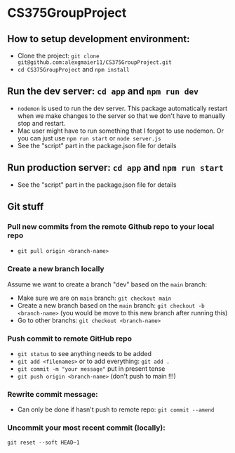 # CS375GroupProject

## How to setup development environment:
 - Clone the project: `git clone git@github.com:alexgmaier11/CS375GroupProject.git`
 - `cd CS375GroupProject` and `npm install`

 ## Run the dev server: `cd app` and `npm run dev`
 - `nodemon` is used to run the dev server. This package automatically restart when we make 
 changes to the server so that we don't have to manually stop and restart.
 - Mac user might have to run something that I forgot to use nodemon. Or you can just use `npm run start` or `node server.js`
 - See the "script" part in the package.json file for details

 ## Run production server: `cd app` and `npm run start`
 - See the "script" part in the package.json file for details

 ## Git stuff

 ### Pull new commits from the remote Github repo to your local repo
 - `git pull origin <branch-name>`

 ### Create a new branch locally 
 Assume we want to create a branch "dev" based on the `main` branch:
 - Make sure we are on `main` branch: `git checkout main`
 - Create a new branch based on the `main` branch: `git checkout -b <branch-name>` (you would be move to this new branch after running this)
 - Go to other branchs: `git checkout <branch-name>`

 ### Push commit to remote GitHub repo
 - `git status` to see anything needs to be added
 - `git add <filenames>` or to add everything: `git add .`
 - `git commit -m "your message"` put in present tense
 - `git push origin <branch-name>` (don't push to main !!!)

 ### Rewrite commit message:
 - Can only be done if hasn't push to remote repo: `git commit --amend`

 ### Uncommit your most recent commit (locally):
 `git reset --soft HEAD~1`
